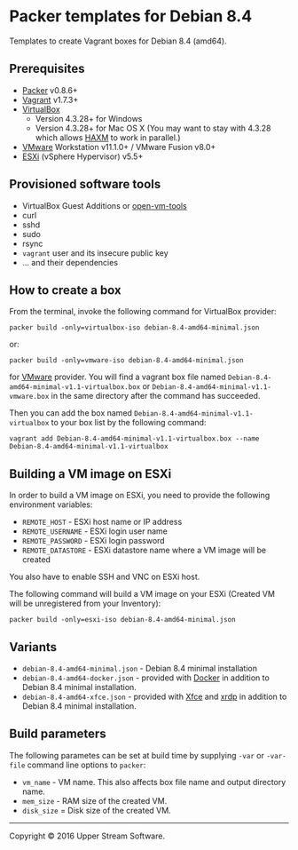 # Packer templates for Debian 8.4

Templates to create Vagrant boxes for Debian 8.4 (amd64).

## Prerequisites

* [Packer] v0.8.6+
* [Vagrant] v1.7.3+
* [VirtualBox]
	* Version 4.3.28+ for Windows
	* Version 4.3.28+ for Mac OS X (You may want to stay with 4.3.28 which allows [HAXM] to work in parallel.)
* [VMware] Workstation v11.1.0+ / VMware Fusion v8.0+
* [ESXi] (vSphere Hypervisor) v5.5+

[ESXi]: http://www.vmware.com/products/vsphere-hypervisor
        "Free VMware vSphere Hypervisor, Free Virtualization (ESXi)"
[HAXM]: https://software.intel.com/en-us/android/articles/intel-hardware-accelerated-execution-manager
        "Intel&reg; Hardware Accelerated Execution Manager"
[Packer]: https://www.packer.io/ "Packer by HashiCorp"
[Vagrant]: https://www.vagrantup.com/ "Vagrant"
[VirtualBox]: https://www.virtualbox.org/ "Oracle VM VirtualBox"
[VMware]: http://www.vmware.com/ "VMware Virtualization for Desktop &amp; Server, Application, Public &amp; Hybrid Clouds"

## Provisioned software tools

* VirtualBox Guest Additions or [open-vm-tools]
* curl
* sshd
* sudo
* rsync
* `vagrant` user and its insecure public key
* ... and their dependencies

[open-vm-tools]: https://github.com/vmware/open-vm-tools "Official repository of VMware open-vm-tools project"

## How to create a box

From the terminal, invoke the following command for VirtualBox provider:

	packer build -only=virtualbox-iso debian-8.4-amd64-minimal.json

or:

	packer build -only=vmware-iso debian-8.4-amd64-minimal.json

for [VMware] provider.
You will find a vagrant box file named `Debian-8.4-amd64-minimal-v1.1-virtualbox.box`
or `Debian-8.4-amd64-minimal-v1.1-vmware.box` in the same directory after the command has succeeded.

Then you can add the box named `Debian-8.4-amd64-minimal-v1.1-virtualbox` to your box list
by the following command:

	vagrant add Debian-8.4-amd64-minimal-v1.1-virtualbox.box --name Debian-8.4-amd64-minimal-v1.1-virtualbox

## Building a VM image on ESXi

In order to build a VM image on ESXi, you need to provide the following environment variables:

* `REMOTE_HOST` - ESXi host name or IP address
* `REMOTE_USERNAME` - ESXi login user name
* `REMOTE_PASSWORD` - ESXi login password
* `REMOTE_DATASTORE` - ESXi datastore name where a VM image will be created

You also have to enable SSH and VNC on ESXi host.

The following command will build a VM image on your ESXi (Created VM will be unregistered from your Inventory):

    packer build -only=esxi-iso debian-8.4-amd64-minimal.json

## Variants

* `debian-8.4-amd64-minimal.json` - Debian 8.4 minimal installation
* `debian-8.4-amd64-docker.json` - provided with [Docker] in addition to Debian 8.4 minimal installation.
* `debian-8.4-amd64-xfce.json` - provided with [Xfce] and [xrdp] in addition to Debian 8.4 minimal installation.

[Docker]: https://www.docker.com/ "Docker - Build, Ship and Run Any App, Anywhere"
[Xfce]: http://www.xfce.org/ "Xfce Desktop Environment"
[xrdp]: http://www.xrdp.org/ "xrdp"

## Build parameters

The following parametes can be set at build time by supplying `-var` or `-var-file` command line options to `packer`:

* `vm_name` - VM name.  This also affects box file name and output directory name.
* `mem_size` - RAM size of the created VM.
* `disk_size` = Disk size of the created VM.

- - -

Copyright &copy; 2016 Upper Stream Software.
